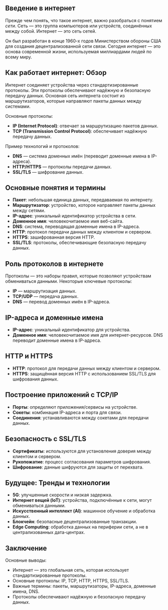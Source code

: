 ## Введение в интернет

Прежде чем понять, что такое интернет, важно разобраться с понятием *сети*. Сеть — это группа компьютеров или устройств, соединённых между собой. Интернет — это сеть сетей.

Он был разработан в конце 1960-х годов Министерством обороны США для создания децентрализованной сети связи. Сегодня интернет — это основа современной жизни, используемая миллиардами людей по всему миру.

## Как работает интернет: Обзор

Интернет соединяет устройства через стандартизированные протоколы. Эти протоколы обеспечивают надёжную и безопасную передачу данных. Основная сеть интернета состоит из маршрутизаторов, которые направляют пакеты данных между системами.

Основные протоколы:

- **IP (Internet Protocol)**: отвечает за маршрутизацию пакетов данных.
- **TCP (Transmission Control Protocol)**: обеспечивает надёжную передачу данных.

Пример технологий и протоколов:

- **DNS** — система доменных имён (переводит доменные имена в IP-адреса).
- **HTTP/HTTPS** — протоколы передачи данных.
- **SSL/TLS** — шифрование данных.

## Основные понятия и термины

- **Пакет**: небольшая единица данных, передаваемая по интернету.
- **Маршрутизатор**: устройство, которое направляет пакеты данных между сетями.
- **IP-адрес**: уникальный идентификатор устройства в сети.
- **Доменное имя**: человекочитаемое имя веб-сайта.
- **DNS**: система, переводящая доменные имена в IP-адреса.
- **HTTP**: протокол передачи данных между клиентом и сервером.
- **HTTPS**: зашифрованная версия HTTP.
- **SSL/TLS**: протоколы, обеспечивающие безопасную передачу данных.

## Роль протоколов в интернете

Протоколы — это наборы правил, которые позволяют устройствам обмениваться данными. Некоторые ключевые протоколы:

- **IP** — маршрутизация данных.
- **TCP/UDP** — передача данных.
- **DNS** — перевод доменных имён в IP-адреса.

## IP-адреса и доменные имена

- **IP-адрес**: уникальный идентификатор для устройства.
- **Доменное имя**: человекочитаемое имя для интернет-ресурсов. DNS переводит доменные имена в IP-адреса.

## HTTP и HTTPS

- **HTTP**: протокол для передачи данных между клиентом и сервером.
- **HTTPS**: защищённая версия HTTP с использованием SSL/TLS для шифрования данных.

## Построение приложений с TCP/IP

- **Порты**: определяют приложения/сервисы на устройстве.
- **Сокеты**: комбинация IP-адреса и порта для связи.
- **Соединения**: устанавливаются между сокетами для передачи данных.

## Безопасность с SSL/TLS

- **Сертификаты**: используются для установления доверия между клиентом и сервером.
- **Рукопожатие**: процесс согласования параметров шифрования.
- **Шифрование**: данные шифруются для защиты от перехвата.

## Будущее: Тренды и технологии

- **5G**: улучшенные скорости и низкая задержка.
- **Интернет вещей (IoT)**: устройства, подключённые к сети, могут обмениваться данными.
- **Искусственный интеллект (AI)**: машинное обучение и обработка данных.
- **Блокчейн**: безопасные децентрализованные транзакции.
- **Edge Computing**: обработка данных на периферии сети, а не в централизованных дата-центрах.

## Заключение

Основные выводы:

- Интернет — это глобальная сеть, которая использует стандартизированные протоколы.
- Основные протоколы: IP, TCP, HTTP, HTTPS, SSL/TLS.
- Важные термины: пакеты, маршрутизаторы, IP-адреса, доменные имена, DNS.
- Протоколы обеспечивают надёжную и безопасную передачу данных.
